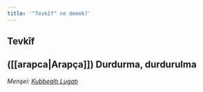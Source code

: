 ```yaml
---
title: '"Tevkîf" ne demek?'
---
```


## Tevkîf
([[arapca|Arapça]]) Durdurma, durdurulma
---
*Menşei: [Kubbealtı Lugatı](https://www.lugatim.com/s/Tevkîf)*